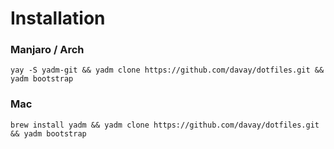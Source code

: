 # Installation
### Manjaro / Arch
```yay -S yadm-git && yadm clone https://github.com/davay/dotfiles.git && yadm bootstrap```
### Mac
```brew install yadm && yadm clone https://github.com/davay/dotfiles.git && yadm bootstrap```
